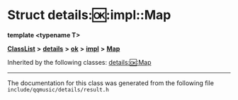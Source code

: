 

# Struct details::ok::impl::Map

**template &lt;typename T&gt;**



[**ClassList**](annotated.md) **>** [**details**](namespacedetails.md) **>** [**ok**](namespacedetails_1_1ok.md) **>** [**impl**](namespacedetails_1_1ok_1_1impl.md) **>** [**Map**](structdetails_1_1ok_1_1impl_1_1Map.md)










Inherited by the following classes: [details::ok::Map](structdetails_1_1ok_1_1Map.md)





























































------------------------------
The documentation for this class was generated from the following file `include/qqmusic/details/result.h`

